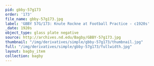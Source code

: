```yaml
---
pid: gbby-57g173
order: '173'
file_name: gbby-57g173.jpg
label: 'GBBY 57G/173: Knute Rockne at Football Practice - c1920s'
_date: 1920s
object_type: glass plate negative
source: http://archives.nd.edu/Bagby/GBBY-57g173.jpg
thumbnail: "/img/derivatives/simple/gbby-57g173/thumbnail.jpg"
full: "/img/derivatives/simple/gbby-57g173/fullwidth.jpg"
layout: bagby_item
collection: bagby
---
```

